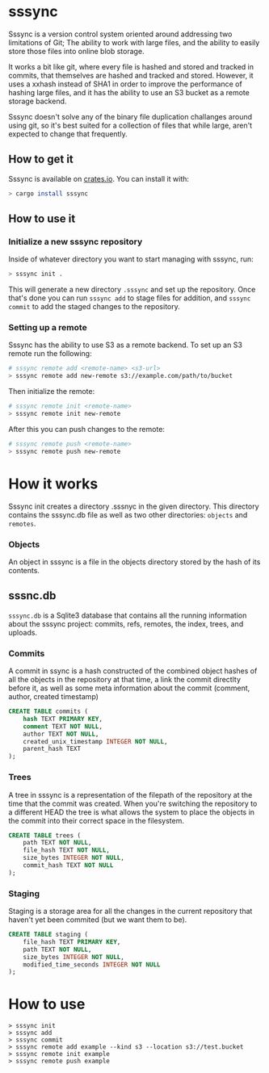 # sssync

Sssync is a version control system oriented around addressing two limitations of Git; The ability to work with large files, and the ability to easily store those files into online blob storage.

It works a bit like git, where every file is hashed and stored and tracked in commits, that themselves are hashed and tracked and stored. However, it uses a xxhash instead of SHA1 in order to improve the performance of hashing large files, and it has the ability to use an S3 bucket as a remote storage backend.

Sssync doesn't solve any of the binary file duplication challanges around using git, so it's best suited for a collection of files that while large, aren't expected to change that frequently.

## How to get it

Sssync is available on [crates.io](https://crates.io/crates/sssync). You can install it with:

```bash
> cargo install sssync
```

## How to use it

### Initialize a new sssync repository

Inside of whatever directory you want to start managing with sssync, run:

```bash
> sssync init .
```

This will generate a new directory `.sssync` and set up the repository. Once that's done you can run `sssync add` to stage files for addition, and `sssync commit` to add the staged changes to the repository.

### Setting up a remote

Sssync has the ability to use S3 as a remote backend. To set up an S3 remote run the following:

```bash
# sssync remote add <remote-name> <s3-url>
> sssync remote add new-remote s3://example.com/path/to/bucket
```

Then initialize the remote:

```bash
# sssync remote init <remote-name>
> sssync remote init new-remote
```

After this you can push changes to the remote:

```bash
# sssync remote push <remote-name>
> sssync remote push new-remote
```

# How it works

Sssync init creates a directory .sssnyc in the given directory. This directory contains the sssync.db file as well as two other directories: `objects` and `remotes`.

### Objects

An object in sssync is a file in the objects directory stored by the hash of its contents.

## sssnc.db

`sssync.db` is a Sqlite3 database that contains all the running information about the sssync project: commits, refs, remotes, the index, trees, and uploads.

### Commits

A commit in ssync is a hash constructed of the combined object hashes of all the objects in the repository at that time, a link the commit directlty before it, as well as some meta information about the commit (comment, author, created timestamp)

```sql
CREATE TABLE commits (
    hash TEXT PRIMARY KEY,
    comment TEXT NOT NULL,
    author TEXT NOT NULL,
    created_unix_timestamp INTEGER NOT NULL,
    parent_hash TEXT
);
```

### Trees

A tree in sssync is a representation of the filepath of the repository at the time that the commit was created. When you're switching the repository to a different HEAD the tree is what allows the system to place the objects in the commit into their correct space in the filesystem.

```sql
CREATE TABLE trees (
    path TEXT NOT NULL,
    file_hash TEXT NOT NULL,
    size_bytes INTEGER NOT NULL,
    commit_hash TEXT NOT NULL
);
```

### Staging

Staging is a storage area for all the changes in the current repository that haven't yet been commited (but we want them to be).

```sql
CREATE TABLE staging (
    file_hash TEXT PRIMARY KEY,
    path TEXT NOT NULL,
    size_bytes INTEGER NOT NULL,
    modified_time_seconds INTEGER NOT NULL
);
```

# How to use

```
> sssync init
> sssync add
> sssync commit
> sssync remote add example --kind s3 --location s3://test.bucket
> sssync remote init example
> sssync remote push example
```
